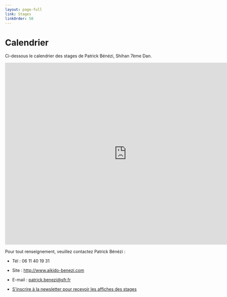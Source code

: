 ```yaml
---
layout: page-full
link: Stages
linkOrder: 50
---
```


# Calendrier

Ci-dessous le calendrier des stages de Patrick Bénézi, Shihan 7ème Dan.

<iframe src="https://calendar.google.com/calendar/embed?showDate=0&amp;showPrint=0&amp;showTitle=0&amp;showCalendars=0&amp;showTz=0&amp;height=600&amp;wkst=2&amp;bgcolor=%23333333&amp;src=fr.french%23holiday%40group.v.calendar.google.com&amp;color=%232952A3&amp;src=2e6mqib6h7mus3ekj4kjas6cdk%40group.calendar.google.com&amp;color=%23A32929&amp;ctz=Europe%2FParis" style="border-width:0" width="800" height="600" frameborder="0" scrolling="no"></iframe>

Pour tout renseignement, veuillez contactez Patrick Bénézi :

- Tél : 06 11 40 19 31

- Site : <a href="http://www.aikido-benezi.com" target="_blank">http://www.aikido-benezi.com</a>

- E-mail : <a href="mailto:patrick.benezi@sfr.fr">patrick.benezi@sfr.fr</a>

- <a href="http://www.aikido-benezi.com/abo_news/index.php" target="_blank">S'inscrire à la newsletter pour recevoir les affiches des stages</a>

